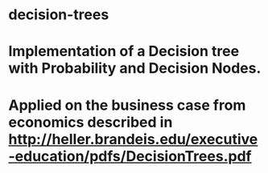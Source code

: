 # decision-trees
# Implementation of a Decision tree with Probability and Decision Nodes.
# Applied on the business case from economics described in http://heller.brandeis.edu/executive-education/pdfs/DecisionTrees.pdf 
